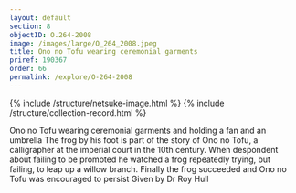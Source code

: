 ```yaml
---
layout: default
section: 8
objectID: O.264-2008
image: /images/large/O_264_2008.jpeg
title: Ono no Tofu wearing ceremonial garments
priref: 190367
order: 66
permalink: /explore/O-264-2008
---
```

{% include /structure/netsuke-image.html %}
{% include /structure/collection-record.html %}

Ono no Tofu wearing ceremonial garments and holding a fan and an umbrella
The frog by his foot is part of the story of Ono no Tofu, a calligrapher at the imperial court in the 10th century. When despondent about failing to be promoted he watched a frog repeatedly trying, but failing, to leap up a willow branch. Finally the frog succeeded and Ono no Tofu was encouraged to persist
Given by Dr Roy Hull
